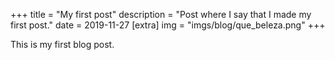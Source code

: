 +++
title = "My first post"
description = "Post where I say that I made my first post."
date = 2019-11-27
[extra]
img = "imgs/blog/que_beleza.png"
+++

This is my first blog post.
